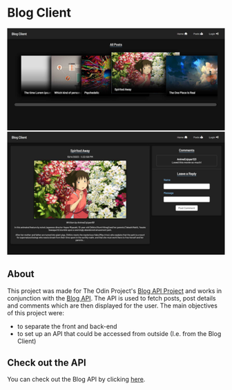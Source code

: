 # Blog Client
![preview-img1](https://github.com/brajpatel/blog-client/blob/main/src/preview/preview-img1.jpg)
![preview-img2](https://github.com/brajpatel/blog-client/blob/main/src/preview/preview-img2.jpg)
## About
This project was made for The Odin Project's [Blog API Project](https://www.theodinproject.com/lessons/nodejs-blog-api) and works in conjunction with the [Blog API](https://github.com/brajpatel/blog-api). The API is used to fetch posts, post details and comments which are then displayed for the user. The main objectives of this project were:
- to separate the front and back-end
- to set up an API that could be accessed from outside (I.e. from the Blog Client)
## Check out the API
You can check out the Blog API by clicking [here](https://github.com/brajpatel/blog-api).
